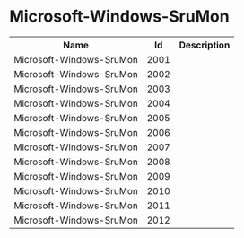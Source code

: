# Microsoft-Windows-SruMon

<table>
<colgroup><col/><col/><col/></colgroup>
<tr><th>Name</th><th>Id</th><th>Description</th></tr>
<tr><td>Microsoft-Windows-SruMon</td><td>2001</td><td></td></tr>
<tr><td>Microsoft-Windows-SruMon</td><td>2002</td><td></td></tr>
<tr><td>Microsoft-Windows-SruMon</td><td>2003</td><td></td></tr>
<tr><td>Microsoft-Windows-SruMon</td><td>2004</td><td></td></tr>
<tr><td>Microsoft-Windows-SruMon</td><td>2005</td><td></td></tr>
<tr><td>Microsoft-Windows-SruMon</td><td>2006</td><td></td></tr>
<tr><td>Microsoft-Windows-SruMon</td><td>2007</td><td></td></tr>
<tr><td>Microsoft-Windows-SruMon</td><td>2008</td><td></td></tr>
<tr><td>Microsoft-Windows-SruMon</td><td>2009</td><td></td></tr>
<tr><td>Microsoft-Windows-SruMon</td><td>2010</td><td></td></tr>
<tr><td>Microsoft-Windows-SruMon</td><td>2011</td><td></td></tr>
<tr><td>Microsoft-Windows-SruMon</td><td>2012</td><td></td></tr>
</table>
